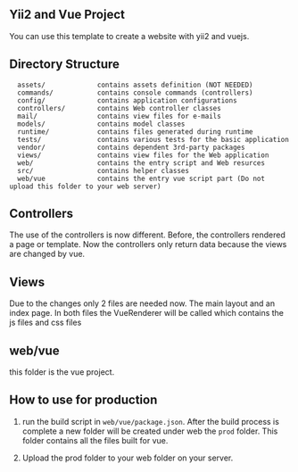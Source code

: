 Yii2 and Vue Project
------------
You can use this template to create a website with yii2 and vuejs.

Directory Structure
-------------------

      assets/             contains assets definition (NOT NEEDED)
      commands/           contains console commands (controllers)
      config/             contains application configurations
      controllers/        contains Web controller classes
      mail/               contains view files for e-mails
      models/             contains model classes
      runtime/            contains files generated during runtime
      tests/              contains various tests for the basic application
      vendor/             contains dependent 3rd-party packages
      views/              contains view files for the Web application
      web/                contains the entry script and Web resurces
      src/                contains helper classes
      web/vue             contains the entry vue script part (Do not upload this folder to your web server)

Controllers
------------
The use of the controllers is now different. Before, the controllers rendered a page or template. Now the controllers only return data because the views are changed by vue.

Views
------------
Due to the changes only 2 files are needed now. The main layout and an index page. In both files the VueRenderer will be called which contains the js files and css files

web/vue
------------
this folder is the vue project.

How to use for production
------------
1. run the build script in `web/vue/package.json`. 
After the build process is complete a new folder will be created under 
web the `prod` folder. This folder contains all the files built for vue.

2. Upload the prod folder to your web folder on your server. 
